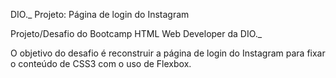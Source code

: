 DIO._ Projeto: Página de login do Instagram

Projeto/Desafio do Bootcamp HTML Web Developer da DIO._

O objetivo do desafio é reconstruir a página de login do Instagram para fixar o conteúdo de CSS3 com o uso de Flexbox.
